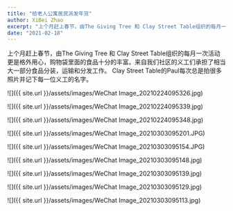```yaml
---
title: "给老人公寓居民派发年货"
author: XiBei Zhao
excerpt: "上个月赶上春节，由The Giving Tree 和 Clay Street Table组织的每月一次活动更是格外用心，购物袋里面的食品十分的丰富。来自我们社区的义工们承担了相当大一部分食品分装，运输和分发工作。 Clay Street Table的Paul每次总是拍很多照片并记下每一位义工的名字。"
date: "2021-02-18"
---
```


上个月赶上春节，由The Giving Tree 和 Clay Street Table组织的每月一次活动更是格外用心，购物袋里面的食品十分的丰富。来自我们社区的义工们承担了相当大一部分食品分装，运输和分发工作。 Clay Street Table的Paul每次总是拍很多照片并记下每一位义工的名字。

![]({{ site.url }}/assets/images/WeChat Image_20210224095326.jpg)

![]({{ site.url }}/assets/images/WeChat Image_20210224095339.jpg)

![]({{ site.url }}/assets/images/WeChat Image_20210224095348.jpg)

![]({{ site.url }}/assets/images/WeChat Image_20210303095201.JPG)

![]({{ site.url }}/assets/images/WeChat Image_20210303095154.JPG)

![]({{ site.url }}/assets/images/WeChat Image_20210303095148.jpg)

![]({{ site.url }}/assets/images/WeChat Image_20210303095139.jpg)

![]({{ site.url }}/assets/images/WeChat Image_20210303095129.jpg)

![]({{ site.url }}/assets/images/WeChat Image_20210303095113.jpg)
